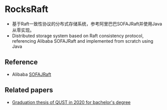 # RocksRaft
- 基于Raft一致性协议的分布式存储系统，参考阿里巴巴SOFAJRaft并使用Java从零实现。
- Distributed storage system based on Raft consistency protocol, referencing Alibaba SOFAJRaft and implemented from scratch using Java
## Reference
- Alibaba [SOFAJRaft](https://github.com/sofastack/sofa-jraft)
## Related papers
- [Graduation thesis of QUST in 2020 for bachelor's degree ](https://github.com/CoderiGenius/RocksRaft/blob/master/%E8%AE%BA%E6%96%87github%E5%BC%80%E6%BA%90%E7%89%88.pdf)
